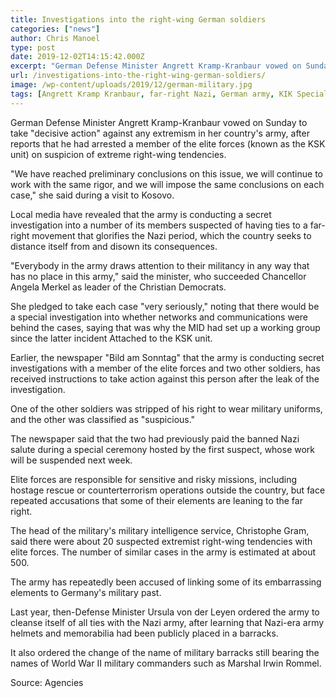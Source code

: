 ```yaml
---
title: Investigations into the right-wing German soldiers
categories: ["news"]
author: Chris Manoel
type: post
date: 2019-12-02T14:15:42.000Z
excerpt: "German Defense Minister Angrett Kramp-Kranbaur vowed on Sunday to take \"decisive action\" against any extremism in her country's army\n"
url: /investigations-into-the-right-wing-german-soldiers/
image: /wp-content/uploads/2019/12/german-military.jpg
tags: [Angrett Kramp Kranbaur, far-right Nazi, German army, KIK Special Forces unit]
---
```


German Defense Minister Angrett Kramp-Kranbaur vowed on Sunday to take "decisive action" against any extremism in her country's army, after reports that he had arrested a member of the elite forces (known as the KSK unit) on suspicion of extreme right-wing tendencies.

"We have reached preliminary conclusions on this issue, we will continue to work with the same rigor, and we will impose the same conclusions on each case," she said during a visit to Kosovo.

Local media have revealed that the army is conducting a secret investigation into a number of its members suspected of having ties to a far-right movement that glorifies the Nazi period, which the country seeks to distance itself from and disown its consequences.

"Everybody in the army draws attention to their militancy in any way that has no place in this army," said the minister, who succeeded Chancellor Angela Merkel as leader of the Christian Democrats.

She pledged to take each case "very seriously," noting that there would be a special investigation into whether networks and communications were behind the cases, saying that was why the MID had set up a working group since the latter incident Attached to the KSK unit.

Earlier, the newspaper "Bild am Sonntag" that the army is conducting secret investigations with a member of the elite forces and two other soldiers, has received instructions to take action against this person after the leak of the investigation.

One of the other soldiers was stripped of his right to wear military uniforms, and the other was classified as "suspicious."

The newspaper said that the two had previously paid the banned Nazi salute during a special ceremony hosted by the first suspect, whose work will be suspended next week.

Elite forces are responsible for sensitive and risky missions, including hostage rescue or counterterrorism operations outside the country, but face repeated accusations that some of their elements are leaning to the far right.

The head of the military's military intelligence service, Christophe Gram, said there were about 20 suspected extremist right-wing tendencies with elite forces. The number of similar cases in the army is estimated at about 500.

The army has repeatedly been accused of linking some of its embarrassing elements to Germany's military past.

Last year, then-Defense Minister Ursula von der Leyen ordered the army to cleanse itself of all ties with the Nazi army, after learning that Nazi-era army helmets and memorabilia had been publicly placed in a barracks.

It also ordered the change of the name of military barracks still bearing the names of World War II military commanders such as Marshal Irwin Rommel.

Source: Agencies
